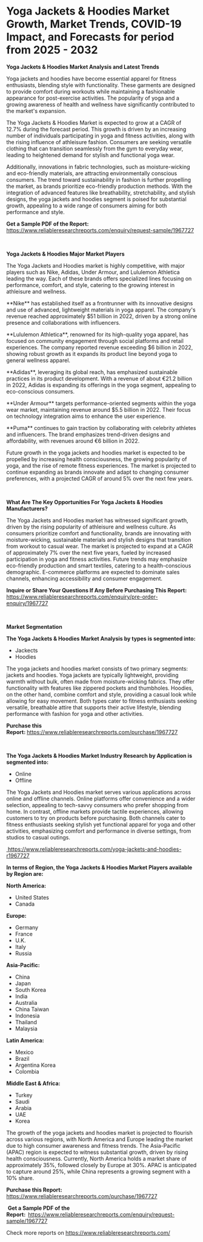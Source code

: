 <p><h1>Yoga Jackets & Hoodies Market Growth, Market Trends, COVID-19 Impact, and Forecasts for period from 2025 - 2032</h1></p><p><strong>Yoga Jackets & Hoodies Market Analysis and Latest Trends</strong></p>
<p><p>Yoga jackets and hoodies have become essential apparel for fitness enthusiasts, blending style with functionality. These garments are designed to provide comfort during workouts while maintaining a fashionable appearance for post-exercise activities. The popularity of yoga and a growing awareness of health and wellness have significantly contributed to the market's expansion.</p><p>The Yoga Jackets & Hoodies Market is expected to grow at a CAGR of 12.7% during the forecast period. This growth is driven by an increasing number of individuals participating in yoga and fitness activities, along with the rising influence of athleisure fashion. Consumers are seeking versatile clothing that can transition seamlessly from the gym to everyday wear, leading to heightened demand for stylish and functional yoga wear.</p><p>Additionally, innovations in fabric technologies, such as moisture-wicking and eco-friendly materials, are attracting environmentally conscious consumers. The trend toward sustainability in fashion is further propelling the market, as brands prioritize eco-friendly production methods. With the integration of advanced features like breathability, stretchability, and stylish designs, the yoga jackets and hoodies segment is poised for substantial growth, appealing to a wide range of consumers aiming for both performance and style.</p></p>
<p><strong>Get a Sample PDF of the Report:&nbsp;</strong> <a href="https://www.reliableresearchreports.com/enquiry/request-sample/1967727?utm_campaign=2104&utm_medium=2&utm_source=Github&utm_content=ia&utm_term=07022025&utm_id=yoga-jackets-hoodies">https://www.reliableresearchreports.com/enquiry/request-sample/1967727</a></p>
<p>&nbsp;</p>
<p><strong>Yoga Jackets & Hoodies Major Market Players</strong></p>
<p><p>The Yoga Jackets and Hoodies market is highly competitive, with major players such as Nike, Adidas, Under Armour, and Lululemon Athletica leading the way. Each of these brands offers specialized lines focusing on performance, comfort, and style, catering to the growing interest in athleisure and wellness.</p><p>**Nike** has established itself as a frontrunner with its innovative designs and use of advanced, lightweight materials in yoga apparel. The company's revenue reached approximately $51 billion in 2022, driven by a strong online presence and collaborations with influencers.</p><p>**Lululemon Athletica**, renowned for its high-quality yoga apparel, has focused on community engagement through social platforms and retail experiences. The company reported revenue exceeding $6 billion in 2022, showing robust growth as it expands its product line beyond yoga to general wellness apparel.</p><p>**Adidas**, leveraging its global reach, has emphasized sustainable practices in its product development. With a revenue of about €21.2 billion in 2022, Adidas is expanding its offerings in the yoga segment, appealing to eco-conscious consumers.</p><p>**Under Armour** targets performance-oriented segments within the yoga wear market, maintaining revenue around $5.5 billion in 2022. Their focus on technology integration aims to enhance the user experience.</p><p>**Puma** continues to gain traction by collaborating with celebrity athletes and influencers. The brand emphasizes trend-driven designs and affordability, with revenues around €6 billion in 2022.</p><p>Future growth in the yoga jackets and hoodies market is expected to be propelled by increasing health consciousness, the growing popularity of yoga, and the rise of remote fitness experiences. The market is projected to continue expanding as brands innovate and adapt to changing consumer preferences, with a projected CAGR of around 5% over the next few years.</p></p>
<p>&nbsp;</p>
<p><strong>What Are The Key Opportunities For Yoga Jackets & Hoodies Manufacturers?</strong></p>
<p><p>The Yoga Jackets and Hoodies market has witnessed significant growth, driven by the rising popularity of athleisure and wellness culture. As consumers prioritize comfort and functionality, brands are innovating with moisture-wicking, sustainable materials and stylish designs that transition from workout to casual wear. The market is projected to expand at a CAGR of approximately 7% over the next five years, fueled by increased participation in yoga and fitness activities. Future trends may emphasize eco-friendly production and smart textiles, catering to a health-conscious demographic. E-commerce platforms are expected to dominate sales channels, enhancing accessibility and consumer engagement.</p></p>
<p><strong>Inquire or Share Your Questions If Any Before Purchasing This Report:</strong> <a href="https://www.reliableresearchreports.com/enquiry/pre-order-enquiry/1967727?utm_campaign=2104&utm_medium=2&utm_source=Github&utm_content=ia&utm_term=07022025&utm_id=yoga-jackets-hoodies">https://www.reliableresearchreports.com/enquiry/pre-order-enquiry/1967727</a></p>
<p>&nbsp;</p>
<p><strong>Market Segmentation</strong></p>
<p><strong>The Yoga Jackets & Hoodies Market Analysis by types is segmented into:</strong></p>
<p><ul><li>Jackects</li><li>Hoodies</li></ul></p>
<p><p>The yoga jackets and hoodies market consists of two primary segments: jackets and hoodies. Yoga jackets are typically lightweight, providing warmth without bulk, often made from moisture-wicking fabrics. They offer functionality with features like zippered pockets and thumbholes. Hoodies, on the other hand, combine comfort and style, providing a casual look while allowing for easy movement. Both types cater to fitness enthusiasts seeking versatile, breathable attire that supports their active lifestyle, blending performance with fashion for yoga and other activities.</p></p>
<p><strong>Purchase this Report:&nbsp;</strong><a href="https://www.reliableresearchreports.com/purchase/1967727?utm_campaign=2104&utm_medium=2&utm_source=Github&utm_content=ia&utm_term=07022025&utm_id=yoga-jackets-hoodies">https://www.reliableresearchreports.com/purchase/1967727</a></p>
<p>&nbsp;</p>
<p><strong>The Yoga Jackets & Hoodies Market Industry Research by Application is segmented into:</strong></p>
<p><ul><li>Online</li><li>Offline</li></ul></p>
<p><p>The Yoga Jackets and Hoodies market serves various applications across online and offline channels. Online platforms offer convenience and a wider selection, appealing to tech-savvy consumers who prefer shopping from home. In contrast, offline markets provide tactile experiences, allowing customers to try on products before purchasing. Both channels cater to fitness enthusiasts seeking stylish yet functional apparel for yoga and other activities, emphasizing comfort and performance in diverse settings, from studios to casual outings.</p></p>
<p><a href="https://www.reliableresearchreports.com/yoga-jackets-and-hoodies-r1967727?utm_campaign=2104&utm_medium=2&utm_source=Github&utm_content=ia&utm_term=07022025&utm_id=yoga-jackets-hoodies">&nbsp;https://www.reliableresearchreports.com/yoga-jackets-and-hoodies-r1967727</a></p>
<p><strong>In terms of Region, the Yoga Jackets & Hoodies Market Players available by Region are:</strong></p>
<p>
    <p> <strong> North America: </strong>
        <ul>
            <li>United States</li>
            <li>Canada</li>
        </ul>
        </p> 
    <p> <strong> Europe: </strong>
        <ul>
            <li>Germany</li>
            <li>France</li>
            <li>U.K.</li>
            <li>Italy</li>
            <li>Russia</li>
        </ul>
        </p> 
    <p> <strong> Asia-Pacific: </strong>
        <ul>
            <li>China</li>
            <li>Japan</li>
            <li>South Korea</li>
            <li>India</li>
            <li>Australia</li>
            <li>China Taiwan</li>
            <li>Indonesia</li>
            <li>Thailand</li>
            <li>Malaysia</li>
        </ul>
        </p> 
    <p> <strong> Latin America: </strong>
        <ul>
            <li>Mexico</li>
            <li>Brazil</li>
            <li>Argentina Korea</li>
            <li>Colombia</li>
        </ul>
        </p> 
    <p> <strong> Middle East & Africa: </strong>
        <ul>
            <li>Turkey</li>
            <li>Saudi</li>
            <li>Arabia</li>
            <li>UAE</li>
            <li>Korea</li>
        </ul>
    </p>
    </p>
<p><p>The growth of the yoga jackets and hoodies market is projected to flourish across various regions, with North America and Europe leading the market due to high consumer awareness and fitness trends. The Asia-Pacific (APAC) region is expected to witness substantial growth, driven by rising health consciousness. Currently, North America holds a market share of approximately 35%, followed closely by Europe at 30%. APAC is anticipated to capture around 25%, while China represents a growing segment with a 10% share.</p></p>
<p><strong>Purchase this Report: </strong><a href="https://www.reliableresearchreports.com/purchase/1967727?utm_campaign=2104&utm_medium=2&utm_source=Github&utm_content=ia&utm_term=07022025&utm_id=yoga-jackets-hoodies">https://www.reliableresearchreports.com/purchase/1967727</a></p>
<p>&nbsp;<strong>Get a Sample PDF of the Report:&nbsp;&nbsp;</strong><a href="https://www.reliableresearchreports.com/enquiry/request-sample/1967727?utm_campaign=2104&utm_medium=2&utm_source=Github&utm_content=ia&utm_term=07022025&utm_id=yoga-jackets-hoodies">https://www.reliableresearchreports.com/enquiry/request-sample/1967727</a></p>
<p><strong></strong></p>
<p>Check more reports on <a href="https://www.reliableresearchreports.com/?utm_campaign=2104&utm_medium=2&utm_source=Github&utm_content=ia&utm_term=07022025&utm_id=yoga-jackets-hoodies">https://www.reliableresearchreports.com/</a></p>